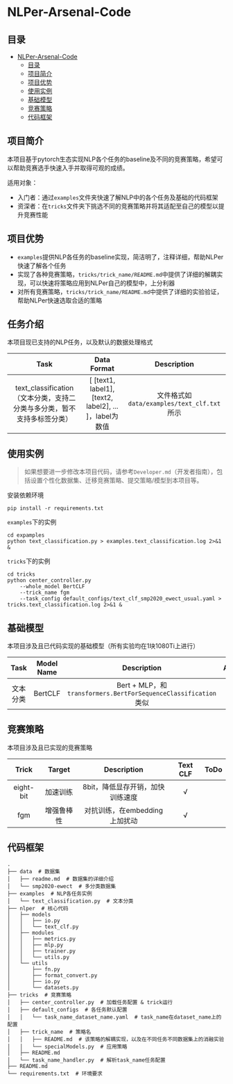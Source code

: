 # NLPer-Arsenal-Code


## 目录
- [NLPer-Arsenal-Code](#nlper-arsenal-code)
  - [目录](#目录)
  - [项目简介](#项目简介)
  - [项目优势](#项目优势)
  - [使用实例](#使用实例)
  - [基础模型](#基础模型)
  - [竞赛策略](#竞赛策略)
  - [代码框架](#代码框架)


## 项目简介

本项目基于pytorch生态实现NLP各个任务的baseline及不同的竞赛策略，希望可以帮助竞赛选手快速入手并取得可观的成绩。

适用对象：
- 入门者：通过`examples`文件夹快速了解NLP中的各个任务及基础的代码框架  
- 资深者：在`tricks`文件夹下挑选不同的竞赛策略并将其适配至自己的模型以提升竞赛性能  

## 项目优势

* `examples`提供NLP各任务的baseline实现，简洁明了，注释详细，帮助NLPer快速了解各个任务
* 实现了各种竞赛策略，`tricks/trick_name/README.md`中提供了详细的解耦实现，可以快速将策略应用到NLPer自己的模型中，上分利器
* 对所有竞赛策略，`tricks/trick_name/README.md`中提供了详细的实验验证，帮助NLPer快速选取合适的策略

## 任务介绍

本项目现已支持的NLP任务，以及默认的数据处理格式

|                             Task                             |                      Data Format                       |                Description                 |
| :----------------------------------------------------------: | :----------------------------------------------------: | :----------------------------------------: |
| text_classification <br />（文本分类，支持二分类与多分类，暂不支持多标签分类） | [ [text1, label1], [text2, label2], ... ]，label为数值 | 文件格式如`data/examples/text_clf.txt`所示 |



## 使用实例

> 如果想要进一步修改本项目代码，请参考`Developer.md`（开发者指南），包括设置个性化数据集、迁移竞赛策略、提交策略/模型到本项目等。

安装依赖环境

```shell
pip install -r requirements.txt
```

`examples`下的实例

```shell
cd expamples
python text_classification.py > examples.text_classification.log 2>&1 &
```

`tricks`下的实例

```shell
cd tricks
python center_controller.py 
    --whole_model BertCLF 
    --trick_name fgm 
    --task_config default_configs/text_clf_smp2020_ewect_usual.yaml > tricks.text_classification.log 2>&1 &
```

## 基础模型

本项目涉及且已代码实现的基础模型（所有实验均在1块1080Ti上进行）

|   Task   | Model Name |                          Description                           |  Acc  |
| :------: | :--------: | :------------------------------------------------------------: | :---: |
| 文本分类 |  BertCLF   | Bert + MLP，和`transformers.BertForSequenceClassification`类似 |  80   |


## 竞赛策略

本项目涉及且已实现的竞赛策略


|   Trick   |   Target   |           Description            | Text CLF | ToDo |
| :-------: | :--------: | :------------------------------: | :------: | :--: |
| eight-bit |  加速训练  | 8bit，降低显存开销，加快训练速度 |    √     |      |
|    fgm    | 增强鲁棒性 |  对抗训练，在embedding上加扰动   |    √     |      |

## 代码框架

```angular2html
.
├── data  # 数据集
│   ├── readme.md  # 数据集的详细介绍
│   └── smp2020-ewect  # 多分类数据集
├── examples  # NLP各任务实例
│   └── text_classification.py  # 文本分类
├── nlper  # 核心代码
│   ├── models
│   │   ├── io.py
│   │   └── text_clf.py
│   ├── modules
│   │   ├── metrics.py
│   │   ├── mlp.py
│   │   ├── trainer.py
│   │   └── utils.py
│   └── utils
│       ├── fn.py
│       ├── format_convert.py
│       ├── io.py
│       └── datasets.py
├── tricks  # 竞赛策略
│   ├── center_controller.py  # 加载任务配置 & trick运行
│   ├── default_configs  # 各任务默认配置
│   │   └── task_name_dataset_name.yaml  # task_name在dataset_name上的配置
│   ├── trick_name  # 策略名
│   │   ├── README.md  # 该策略的解耦实现，以及在不同任务不同数据集上的消融实验
│   │   └── specialModels.py  # 应用策略
│   ├── README.md
│   └── task_name_handler.py  # 解析task_name任务配置
├── README.md
└── requirements.txt  # 环境要求
```

